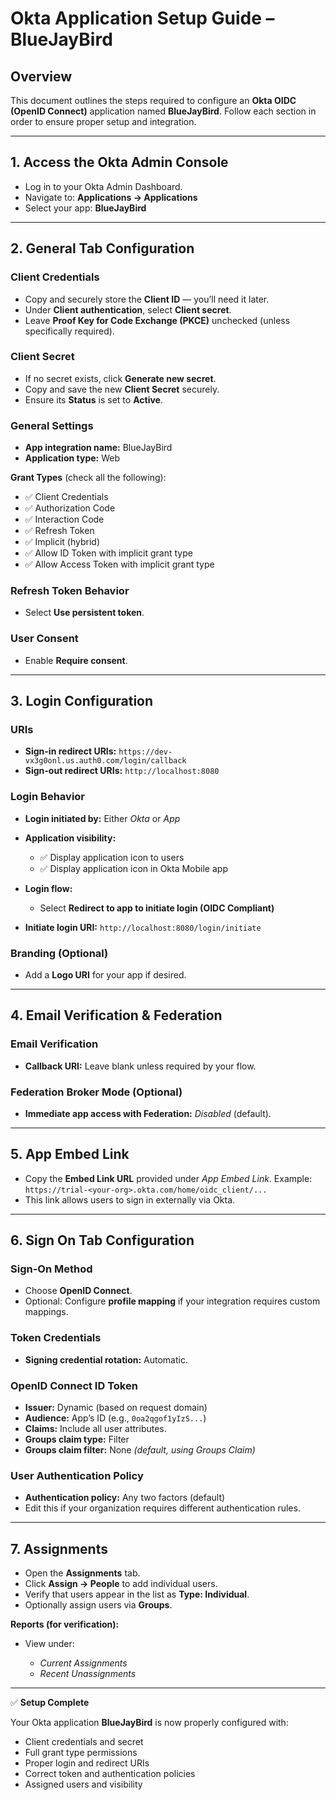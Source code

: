 # **Okta Application Setup Guide – BlueJayBird**

## **Overview**

This document outlines the steps required to configure an **Okta OIDC (OpenID Connect)** application named **BlueJayBird**.
Follow each section in order to ensure proper setup and integration.

---

## **1. Access the Okta Admin Console**

* Log in to your Okta Admin Dashboard.
* Navigate to:
  **Applications → Applications**
* Select your app: **BlueJayBird**

---

## **2. General Tab Configuration**

### **Client Credentials**

* Copy and securely store the **Client ID** — you’ll need it later.
* Under **Client authentication**, select **Client secret**.
* Leave **Proof Key for Code Exchange (PKCE)** unchecked (unless specifically required).

### **Client Secret**

* If no secret exists, click **Generate new secret**.
* Copy and save the new **Client Secret** securely.
* Ensure its **Status** is set to **Active**.

### **General Settings**

* **App integration name:** BlueJayBird
* **Application type:** Web

**Grant Types** (check all the following):

* ✅ Client Credentials
* ✅ Authorization Code
* ✅ Interaction Code
* ✅ Refresh Token
* ✅ Implicit (hybrid)
* ✅ Allow ID Token with implicit grant type
* ✅ Allow Access Token with implicit grant type

### **Refresh Token Behavior**

* Select **Use persistent token**.

### **User Consent**

* Enable **Require consent**.

---

## **3. Login Configuration**

### **URIs**

* **Sign-in redirect URIs:**
  `https://dev-vx3g0onl.us.auth0.com/login/callback`
* **Sign-out redirect URIs:**
  `http://localhost:8080`

### **Login Behavior**

* **Login initiated by:** Either *Okta* or *App*
* **Application visibility:**

  * ✅ Display application icon to users
  * ✅ Display application icon in Okta Mobile app
* **Login flow:**

  * Select **Redirect to app to initiate login (OIDC Compliant)**
* **Initiate login URI:**
  `http://localhost:8080/login/initiate`

### **Branding (Optional)**

* Add a **Logo URI** for your app if desired.

---

## **4. Email Verification & Federation**

### **Email Verification**

* **Callback URI:** Leave blank unless required by your flow.

### **Federation Broker Mode (Optional)**

* **Immediate app access with Federation:** *Disabled* (default).

---

## **5. App Embed Link**

* Copy the **Embed Link URL** provided under *App Embed Link*.
  Example:
  `https://trial-<your-org>.okta.com/home/oidc_client/...`
* This link allows users to sign in externally via Okta.

---

## **6. Sign On Tab Configuration**

### **Sign-On Method**

* Choose **OpenID Connect**.
* Optional: Configure **profile mapping** if your integration requires custom mappings.

### **Token Credentials**

* **Signing credential rotation:** Automatic.

### **OpenID Connect ID Token**

* **Issuer:** Dynamic (based on request domain)
* **Audience:** App’s ID (e.g., `0oa2qgof1yIzS...`)
* **Claims:** Include all user attributes.
* **Groups claim type:** Filter
* **Groups claim filter:** None *(default, using Groups Claim)*

### **User Authentication Policy**

* **Authentication policy:** Any two factors (default)
* Edit this if your organization requires different authentication rules.

---

## **7. Assignments**

* Open the **Assignments** tab.
* Click **Assign → People** to add individual users.
* Verify that users appear in the list as **Type: Individual**.
* Optionally assign users via **Groups**.

**Reports (for verification):**

* View under:

  * *Current Assignments*
  * *Recent Unassignments*

---

✅ **Setup Complete**

Your Okta application **BlueJayBird** is now properly configured with:

* Client credentials and secret
* Full grant type permissions
* Proper login and redirect URIs
* Correct token and authentication policies
* Assigned users and visibility
